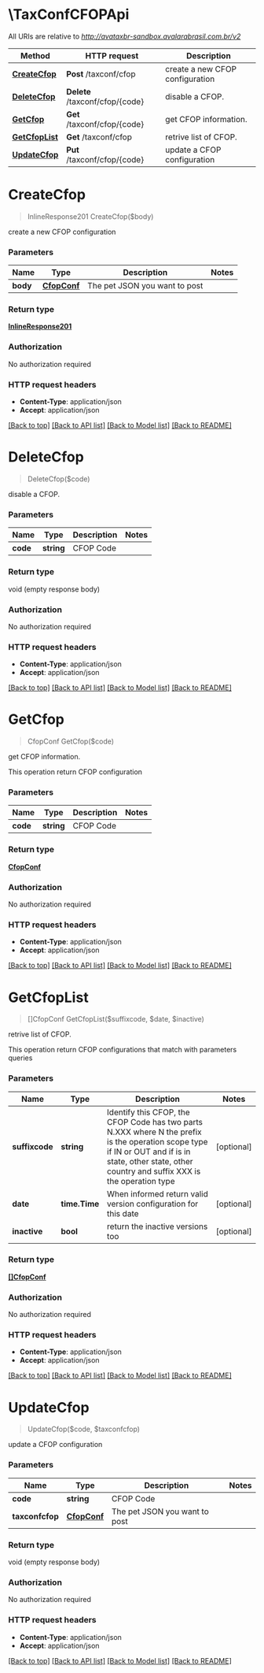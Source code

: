 # \TaxConfCFOPApi

All URIs are relative to *http://avataxbr-sandbox.avalarabrasil.com.br/v2*

Method | HTTP request | Description
------------- | ------------- | -------------
[**CreateCfop**](TaxConfCFOPApi.md#CreateCfop) | **Post** /taxconf/cfop | create a new CFOP configuration
[**DeleteCfop**](TaxConfCFOPApi.md#DeleteCfop) | **Delete** /taxconf/cfop/{code} | disable a CFOP.
[**GetCfop**](TaxConfCFOPApi.md#GetCfop) | **Get** /taxconf/cfop/{code} | get CFOP information.
[**GetCfopList**](TaxConfCFOPApi.md#GetCfopList) | **Get** /taxconf/cfop | retrive list of CFOP.
[**UpdateCfop**](TaxConfCFOPApi.md#UpdateCfop) | **Put** /taxconf/cfop/{code} | update a CFOP configuration


# **CreateCfop**
> InlineResponse201 CreateCfop($body)

create a new CFOP configuration


### Parameters

Name | Type | Description  | Notes
------------- | ------------- | ------------- | -------------
 **body** | [**CfopConf**](CfopConf.md)| The pet JSON you want to post | 

### Return type

[**InlineResponse201**](inline_response_201.md)

### Authorization

No authorization required

### HTTP request headers

 - **Content-Type**: application/json
 - **Accept**: application/json

[[Back to top]](#) [[Back to API list]](../README.md#documentation-for-api-endpoints) [[Back to Model list]](../README.md#documentation-for-models) [[Back to README]](../README.md)

# **DeleteCfop**
> DeleteCfop($code)

disable a CFOP.


### Parameters

Name | Type | Description  | Notes
------------- | ------------- | ------------- | -------------
 **code** | **string**| CFOP Code | 

### Return type

void (empty response body)

### Authorization

No authorization required

### HTTP request headers

 - **Content-Type**: application/json
 - **Accept**: application/json

[[Back to top]](#) [[Back to API list]](../README.md#documentation-for-api-endpoints) [[Back to Model list]](../README.md#documentation-for-models) [[Back to README]](../README.md)

# **GetCfop**
> CfopConf GetCfop($code)

get CFOP information.

This operation return CFOP configuration 


### Parameters

Name | Type | Description  | Notes
------------- | ------------- | ------------- | -------------
 **code** | **string**| CFOP Code | 

### Return type

[**CfopConf**](CfopConf.md)

### Authorization

No authorization required

### HTTP request headers

 - **Content-Type**: application/json
 - **Accept**: application/json

[[Back to top]](#) [[Back to API list]](../README.md#documentation-for-api-endpoints) [[Back to Model list]](../README.md#documentation-for-models) [[Back to README]](../README.md)

# **GetCfopList**
> []CfopConf GetCfopList($suffixcode, $date, $inactive)

retrive list of CFOP.

This operation return CFOP configurations that match with parameters queries 


### Parameters

Name | Type | Description  | Notes
------------- | ------------- | ------------- | -------------
 **suffixcode** | **string**| Identify this CFOP, the CFOP Code has two parts N.XXX where N the prefix is the operation scope type if IN or OUT and if is in state, other state, other country and suffix XXX is the operation type  | [optional] 
 **date** | **time.Time**| When informed return valid version configuration for this date  | [optional] 
 **inactive** | **bool**| return the inactive versions too  | [optional] 

### Return type

[**[]CfopConf**](CfopConf.md)

### Authorization

No authorization required

### HTTP request headers

 - **Content-Type**: application/json
 - **Accept**: application/json

[[Back to top]](#) [[Back to API list]](../README.md#documentation-for-api-endpoints) [[Back to Model list]](../README.md#documentation-for-models) [[Back to README]](../README.md)

# **UpdateCfop**
> UpdateCfop($code, $taxconfcfop)

update a CFOP configuration


### Parameters

Name | Type | Description  | Notes
------------- | ------------- | ------------- | -------------
 **code** | **string**| CFOP Code | 
 **taxconfcfop** | [**CfopConf**](CfopConf.md)| The pet JSON you want to post | 

### Return type

void (empty response body)

### Authorization

No authorization required

### HTTP request headers

 - **Content-Type**: application/json
 - **Accept**: application/json

[[Back to top]](#) [[Back to API list]](../README.md#documentation-for-api-endpoints) [[Back to Model list]](../README.md#documentation-for-models) [[Back to README]](../README.md)


